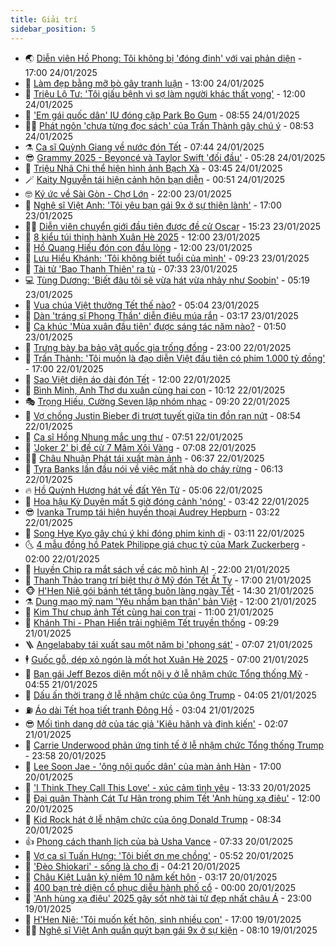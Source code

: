 ```yaml
---
title: Giải trí
sidebar_position: 5
---
```


<!-- vnexpress-giai-tri:START -->
- 🌏 [Diễn viên Hồ Phong: Tôi không bị &#39;đóng đinh&#39; với vai phản diện](https://vnexpress.net/dien-vien-ho-phong-toi-khong-bi-dong-dinh-voi-vai-phan-dien-4842853.html) - 17:00 24/01/2025
- 💫 [Làm đẹp bằng mỡ bò gây tranh luận](https://vnexpress.net/lam-dep-bang-mo-bo-gay-tranh-luan-4842404.html) - 13:00 24/01/2025
- 🌮 [Triệu Lộ Tư: &#39;Tôi giấu bệnh vì sợ làm người khác thất vọng&#39;](https://vnexpress.net/trieu-lo-tu-toi-giau-benh-vi-so-lam-nguoi-khac-that-vong-4842909.html) - 12:00 24/01/2025
- 🧠 [&#39;Em gái quốc dân&#39; IU đóng cặp Park Bo Gum](https://vnexpress.net/em-gai-quoc-dan-iu-dong-cap-park-bo-gum-4842794.html) - 08:55 24/01/2025
- 👨‍🏫 [Phát ngôn &#39;chưa từng đọc sách&#39; của Trấn Thành gây chú ý](https://vnexpress.net/phat-ngon-chua-tung-doc-sach-cua-tran-thanh-gay-chu-y-4842354.html) - 08:53 24/01/2025
- ⚗️ [Ca sĩ Quỳnh Giang về nước đón Tết](https://vnexpress.net/ca-si-quynh-giang-ve-nuoc-don-tet-4841014.html) - 07:44 24/01/2025
- 😎 [Grammy 2025 - Beyoncé và Taylor Swift &#39;đối đầu&#39;](https://vnexpress.net/grammy-2025-beyonce-va-taylor-swift-doi-dau-4842311.html) - 05:28 24/01/2025
- 🫣 [Triệu Nhã Chi thể hiện hình ảnh Bạch Xà](https://vnexpress.net/trieu-nha-chi-the-hien-hinh-anh-bach-xa-4842764.html) - 03:45 24/01/2025
- 🪄 [Kaity Nguyễn tái hiện cảnh hôn bạn diễn](https://vnexpress.net/kaity-nguyen-tai-hien-canh-hon-ban-dien-4842680.html) - 00:51 24/01/2025
- 🤓 [Ký ức về Sài Gòn - Chợ Lớn](https://vnexpress.net/ky-uc-ve-sai-gon-cho-lon-4841008.html) - 22:00 23/01/2025
- 🫶 [Nghệ sĩ Việt Anh: &#39;Tôi yêu bạn gái 9x ở sự thiện lành&#39;](https://vnexpress.net/nghe-si-viet-anh-toi-yeu-ban-gai-9x-o-su-thien-lanh-4840169.html) - 17:00 23/01/2025
- 🧑‍🏫 [Diễn viên chuyển giới đầu tiên được đề cử Oscar](https://vnexpress.net/dien-vien-chuyen-gioi-dau-tien-duoc-de-cu-oscar-4842647.html) - 15:23 23/01/2025
- 🦄 [8 kiểu túi thịnh hành Xuân Hè 2025](https://vnexpress.net/8-kieu-tui-thinh-hanh-xuan-he-2025-4839750.html) - 12:00 23/01/2025
- 💫 [Hồ Quang Hiếu đón con đầu lòng](https://vnexpress.net/ho-quang-hieu-don-con-dau-long-4841371.html) - 12:00 23/01/2025
- 🎊 [Lưu Hiểu Khánh: &#39;Tôi không biết tuổi của mình&#39;](https://vnexpress.net/luu-hieu-khanh-toi-khong-biet-tuoi-cua-minh-4842487.html) - 09:23 23/01/2025
- 👹 [Tài tử &#39;Bao Thanh Thiên&#39; ra tù](https://vnexpress.net/tai-tu-bao-thanh-thien-ra-tu-4842463.html) - 07:33 23/01/2025
- 💻 [Tùng Dương: &#39;Biết đâu tôi sẽ vừa hát vừa nhảy như Soobin&#39;](https://vnexpress.net/tung-duong-biet-dau-toi-se-vua-hat-vua-nhay-nhu-soobin-4838510.html) - 05:19 23/01/2025
- 🤡 [Vua chúa Việt thưởng Tết thế nào?](https://vnexpress.net/vua-chua-viet-thuong-tet-the-nao-4842221.html) - 05:04 23/01/2025
- 🥰 [Dàn &#39;tráng sĩ Phong Thần&#39; diễn điệu múa rắn](https://vnexpress.net/dan-trang-si-phong-than-dien-dieu-mua-ran-4842310.html) - 03:17 23/01/2025
- 🚀 [Ca khúc &#39;Mùa xuân đầu tiên&#39; được sáng tác năm nào?](https://vnexpress.net/ca-khuc-mua-xuan-dau-tien-duoc-sang-tac-nam-nao-4841480.html) - 01:50 23/01/2025
- 📝 [Trưng bày ba bảo vật quốc gia trống đồng](https://vnexpress.net/trung-bay-ba-bao-vat-quoc-gia-trong-dong-4841693.html) - 23:00 22/01/2025
- 🐲 [Trấn Thành: &#39;Tôi muốn là đạo diễn Việt đầu tiên có phim 1.000 tỷ đồng&#39;](https://vnexpress.net/tran-thanh-toi-muon-la-dao-dien-viet-dau-tien-co-phim-1-000-ty-dong-4835649.html) - 17:00 22/01/2025
- 🎃 [Sao Việt diện áo dài đón Tết](https://vnexpress.net/sao-viet-dien-ao-dai-don-tet-4841963.html) - 12:00 22/01/2025
- 🤠 [Bình Minh, Anh Thơ du xuân cùng hai con](https://vnexpress.net/binh-minh-anh-tho-du-xuan-cung-hai-con-4842081.html) - 10:12 22/01/2025
- 🎭 [Trọng Hiếu, Cường Seven lập nhóm nhạc](https://vnexpress.net/trong-hieu-cuong-seven-lap-nhom-nhac-4841857.html) - 09:20 22/01/2025
- 🧰 [Vợ chồng Justin Bieber đi trượt tuyết giữa tin đồn rạn nứt](https://vnexpress.net/vo-chong-justin-bieber-di-truot-tuyet-giua-tin-don-ran-nut-4841987.html) - 08:54 22/01/2025
- 🦍 [Ca sĩ Hồng Nhung mắc ung thư](https://vnexpress.net/ca-si-hong-nhung-mac-ung-thu-4842047.html) - 07:51 22/01/2025
- 🌝 [&#39;Joker 2&#39; bị đề cử 7 Mâm Xôi Vàng](https://vnexpress.net/joker-2-bi-de-cu-7-mam-xoi-vang-4842020.html) - 07:08 22/01/2025
- 🧑‍💻 [Châu Nhuận Phát tái xuất màn ảnh](https://vnexpress.net/chau-nhuan-phat-tai-xuat-man-anh-4841669.html) - 06:37 22/01/2025
- 🥸 [Tyra Banks lần đầu nói về việc mất nhà do cháy rừng](https://vnexpress.net/tyra-banks-lan-dau-noi-ve-viec-mat-nha-do-chay-rung-4841825.html) - 06:13 22/01/2025
- 🔥 [Hồ Quỳnh Hương hát về đất Yên Tử](https://vnexpress.net/ho-quynh-huong-hat-ve-dat-yen-tu-4841922.html) - 05:06 22/01/2025
- 🐎 [Hoa hậu Kỳ Duyên mất 5 giờ đóng cảnh &#39;nóng&#39;](https://vnexpress.net/hoa-hau-ky-duyen-mat-5-gio-dong-canh-nong-4840785.html) - 03:42 22/01/2025
- 😎 [Ivanka Trump tái hiện huyền thoại Audrey Hepburn](https://vnexpress.net/ivanka-trump-tai-hien-huyen-thoai-audrey-hepburn-4841903.html) - 03:22 22/01/2025
- 🦄 [Song Hye Kyo gây chú ý khi đóng phim kinh dị](https://vnexpress.net/song-hye-kyo-gay-chu-y-khi-dong-phim-kinh-di-4841865.html) - 03:11 22/01/2025
- 🌜 [4 mẫu đồng hồ Patek Philippe giá chục tỷ của Mark Zuckerberg](https://vnexpress.net/4-mau-dong-ho-patek-philippe-gia-chuc-ty-cua-mark-zuckerberg-4841098.html) - 02:00 22/01/2025
- 🚦 [Huyền Chip ra mắt sách về các mô hình AI](https://vnexpress.net/huyen-chip-ra-mat-sach-ve-cac-mo-hinh-ai-4841763.html) - 22:00 21/01/2025
- 🧐 [Thanh Thảo trang trí biệt thự ở Mỹ đón Tết Ất Tỵ](https://vnexpress.net/thanh-thao-trang-tri-biet-thu-o-my-don-tet-at-ty-4841392.html) - 17:00 21/01/2025
- 🐵 [H&#39;Hen Niê gói bánh tét tặng buôn làng ngày Tết](https://vnexpress.net/h-hen-nie-goi-banh-tet-tang-buon-lang-ngay-tet-4841581.html) - 14:30 21/01/2025
- ⚗️ [Dung mạo mỹ nam &#39;Yêu nhầm bạn thân&#39; bản Việt](https://vnexpress.net/dung-mao-my-nam-yeu-nham-ban-than-ban-viet-4840277.html) - 12:00 21/01/2025
- 👺 [Kim Thư chụp ảnh Tết cùng hai con trai](https://vnexpress.net/kim-thu-chup-anh-tet-cung-hai-con-trai-4841556.html) - 11:00 21/01/2025
- 🌊 [Khánh Thi - Phan Hiển trải nghiệm Tết truyền thống](https://vnexpress.net/khanh-thi-phan-hien-trai-nghiem-tet-truyen-thong-4841529.html) - 09:29 21/01/2025
- 🪜 [Angelababy tái xuất sau một năm bị &#39;phong sát&#39;](https://vnexpress.net/angelababy-tai-xuat-sau-mot-nam-bi-phong-sat-4841551.html) - 07:07 21/01/2025
- 🕴 [Guốc gỗ, dép xỏ ngón là mốt hot Xuân Hè 2025](https://vnexpress.net/guoc-go-dep-xo-ngon-la-mot-hot-xuan-he-2025-4839480.html) - 07:00 21/01/2025
- 💃 [Bạn gái Jeff Bezos diện mốt nội y ở lễ nhậm chức Tổng thống Mỹ](https://vnexpress.net/ban-gai-jeff-bezos-dien-mot-noi-y-o-le-nham-chuc-tong-thong-my-4841493.html) - 04:55 21/01/2025
- 🦄 [Dấu ấn thời trang ở lễ nhậm chức của ông Trump](https://vnexpress.net/dau-an-thoi-trang-o-le-nham-chuc-cua-ong-trump-4841454.html) - 04:05 21/01/2025
- ⛽️ [Áo dài Tết họa tiết tranh Đông Hồ](https://vnexpress.net/ao-dai-tet-hoa-tiet-tranh-dong-ho-4841126.html) - 03:04 21/01/2025
- 😎 [Mối tình dang dở của tác giả &#39;Kiêu hãnh và định kiến&#39;](https://vnexpress.net/moi-tinh-dang-do-cua-tac-gia-kieu-hanh-va-dinh-kien-4841188.html) - 02:07 21/01/2025
- 🌊 [Carrie Underwood phản ứng tinh tế ở lễ nhậm chức Tổng thống Trump](https://vnexpress.net/carrie-underwood-phan-ung-tinh-te-o-le-nham-chuc-tong-thong-trump-4841311.html) - 23:58 20/01/2025
- 🐲 [Lee Soon Jae - &#39;ông nội quốc dân&#39; của màn ảnh Hàn](https://vnexpress.net/lee-soon-jae-ong-noi-quoc-dan-cua-man-anh-han-4840907.html) - 17:00 20/01/2025
- 💂 [&#39;I Think They Call This Love&#39; - xúc cảm tình yêu](https://vnexpress.net/i-think-they-call-this-love-xuc-cam-tinh-yeu-4840197.html) - 13:33 20/01/2025
- 🙉 [Đại quân Thành Cát Tư Hãn trong phim Tết &#39;Anh hùng xạ điêu&#39;](https://vnexpress.net/dai-quan-thanh-cat-tu-han-trong-phim-tet-anh-hung-xa-dieu-4840937.html) - 12:00 20/01/2025
- 💪 [Kid Rock hát ở lễ nhậm chức của ông Donald Trump](https://vnexpress.net/kid-rock-hat-o-le-nham-chuc-cua-ong-donald-trump-4840962.html) - 08:34 20/01/2025
- 👍 [Phong cách thanh lịch của bà Usha Vance](https://vnexpress.net/phong-cach-thanh-lich-cua-ba-usha-vance-4840999.html) - 07:33 20/01/2025
- 💪 [Vợ ca sĩ Tuấn Hưng: &#39;Tôi biết ơn mẹ chồng&#39;](https://vnexpress.net/vo-ca-si-tuan-hung-toi-biet-on-me-chong-4840343.html) - 05:52 20/01/2025
- 💄 [&#39;Đèo Shiokari&#39; - sống là cho đi](https://vnexpress.net/deo-shiokari-song-la-cho-di-4840960.html) - 04:21 20/01/2025
- 🦩 [Châu Kiệt Luân kỷ niệm 10 năm kết hôn](https://vnexpress.net/chau-kiet-luan-ky-niem-10-nam-ket-hon-4840943.html) - 03:17 20/01/2025
- 🥸 [400 bạn trẻ diện cổ phục diễu hành phố cổ](https://vnexpress.net/400-ban-tre-dien-co-phuc-dieu-hanh-pho-co-4840834.html) - 00:00 20/01/2025
- 🧰 [&#39;Anh hùng xạ điêu&#39; 2025 gây sốt nhờ tài tử đẹp nhất châu Á](https://vnexpress.net/anh-hung-xa-dieu-2025-gay-sot-nho-tai-tu-dep-nhat-chau-a-4840783.html) - 23:00 19/01/2025
- 💼 [H&#39;Hen Niê: &#39;Tôi muốn kết hôn, sinh nhiều con&#39;](https://vnexpress.net/h-hen-nie-toi-muon-ket-hon-sinh-nhieu-con-4839022.html) - 17:00 19/01/2025
- 🧑‍💻 [Nghệ sĩ Việt Anh quấn quýt bạn gái 9x ở sự kiện](https://vnexpress.net/nghe-si-viet-anh-quan-quyt-ban-gai-9x-o-su-kien-4840770.html) - 08:10 19/01/2025<!-- vnexpress-giai-tri:END -->
